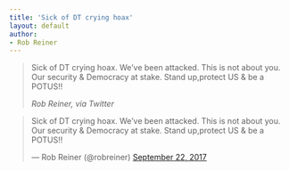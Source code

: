 ```yaml
---
title: 'Sick of DT crying hoax'
layout: default
author:
- Rob Reiner
---
```


> Sick of DT crying hoax. We’ve been attacked. This is not about you. Our security &amp; Democracy at stake. Stand up,protect US &amp; be a POTUS!!
>
> <cite>Rob Reiner, via Twitter</cite>

<blockquote class="twitter-tweet"><p lang="en" dir="ltr">Sick of DT crying hoax. We’ve been attacked. This is not about you. Our security &amp; Democracy at stake. Stand up,protect US &amp; be a POTUS!!</p>&mdash; Rob Reiner (@robreiner) <a href="https://twitter.com/robreiner/status/911312445234442242?ref_src=twsrc%5Etfw">September 22, 2017</a></blockquote> <script async src="https://platform.twitter.com/widgets.js" charset="utf-8"></script>
